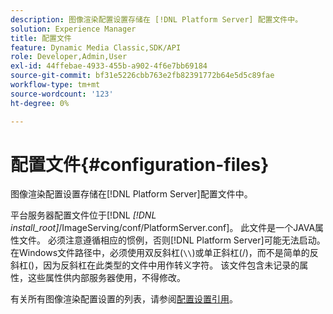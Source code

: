 ```yaml
---
description: 图像渲染配置设置存储在 [!DNL Platform Server] 配置文件中。
solution: Experience Manager
title: 配置文件
feature: Dynamic Media Classic,SDK/API
role: Developer,Admin,User
exl-id: 44ffebae-4933-455b-a902-4f6e7bb69184
source-git-commit: bf31e5226cbb763e2fb82391772b64e5d5c89fae
workflow-type: tm+mt
source-wordcount: '123'
ht-degree: 0%

---
```


# 配置文件{#configuration-files}

图像渲染配置设置存储在[!DNL Platform Server]配置文件中。

平台服务器配置文件位于[!DNL *[!DNL install_root]*/ImageServing/conf/PlatformServer.conf]。 此文件是一个JAVA属性文件。 必须注意遵循相应的惯例，否则[!DNL Platform Server]可能无法启动。 在Windows文件路径中，必须使用双反斜杠(`\\`)或单正斜杠(/)，而不是简单的反斜杠(\)，因为反斜杠在此类型的文件中用作转义字符。 该文件包含未记录的属性，这些属性供内部服务器使用，不得修改。

有关所有图像渲染配置设置的列表，请参阅[配置设置引用](../../../../../ir-api/server-admin/image-rendering-api-ref/c-ir-server-administration/c-ir-configuration-settings-reference/c-ir-configuration-settings-reference.md#concept-6947a512d4c94e9fb8a71b80243fee81)。
